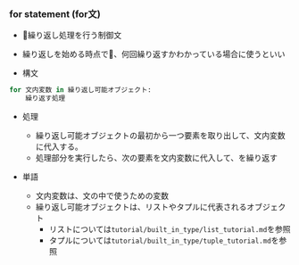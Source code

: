 ### for statement (for文)

- 繰り返し処理を行う制御文

- 繰り返しを始める時点で、何回繰り返すかわかっている場合に使うといい

- 構文
```python
for 文内変数 in 繰り返し可能オブジェクト:
    繰り返す処理 
```

- 処理
    - 繰り返し可能オブジェクトの最初から一つ要素を取り出して、文内変数に代入する。
    - 処理部分を実行したら、次の要素を文内変数に代入して、を繰り返す

- 単語
    - 文内変数は、文の中で使うための変数
    - 繰り返し可能オブジェクトは、リストやタプルに代表されるオブジェクト
        - リストについては`tutorial/built_in_type/list_tutorial.md`を参照
        - タプルについては`tutorial/built_in_type/tuple_tutorial.md`を参照